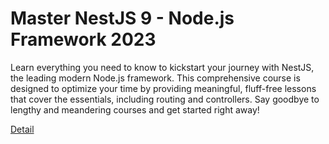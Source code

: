# Master NestJS 9 - Node.js Framework 2023

Learn everything you need to know to kickstart your journey with NestJS, the leading modern Node.js framework. This comprehensive course is designed to optimize your time by providing meaningful, fluff-free lessons that cover the essentials, including routing and controllers. Say goodbye to lengthy and meandering courses and get started right away! 

[Detail](https://eduitfree.com/courses/master-nestjs-9-node-js-framework-2023)